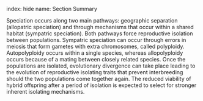 index: hide
name: Section Summary

Speciation occurs along two main pathways: geographic separation (allopatric speciation) and through mechanisms that occur within a shared habitat (sympatric speciation). Both pathways force reproductive isolation between populations. Sympatric speciation can occur through errors in meiosis that form gametes with extra chromosomes, called polyploidy. Autopolyploidy occurs within a single species, whereas allopolyploidy occurs because of a mating between closely related species. Once the populations are isolated, evolutionary divergence can take place leading to the evolution of reproductive isolating traits that prevent interbreeding should the two populations come together again. The reduced viability of hybrid offspring after a period of isolation is expected to select for stronger inherent isolating mechanisms.
